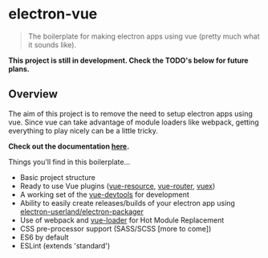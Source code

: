 # electron-vue
> The boilerplate for making electron apps using vue (pretty much what it sounds like).

**This project is still in development. Check the TODO's below for future plans.**

## Overview
The aim of this project is to remove the need to setup electron apps using vue. Since vue can take advantage of module loaders like webpack, getting everything to play nicely can be a little tricky.

**Check out the documentation [here](https://simulatedgreg.gitbooks.io/electron-vue/content/index.html).**

Things you'll find in this boilerplate...
  * Basic project structure
  * Ready to use Vue plugins ([vue-resource](https://github.com/vuejs/vue-resource), [vue-router](https://github.com/vuejs/vue-router), [vuex](https://github.com/vuejs/vuex))
  * A working set of the [vue-devtools](https://github.com/vuejs/vue-devtools) for development
  * Ability to easily create releases/builds of your electron app using [electron-userland/electron-packager](https://github.com/electron-userland/electron-packager)
  * Use of webpack and [vue-loader](https://github.com/vuejs/vue-loader) for Hot Module Replacement
  * CSS pre-processor support (SASS/SCSS [more to come])
  * ES6 by default
  * ESLint (extends 'standard')
